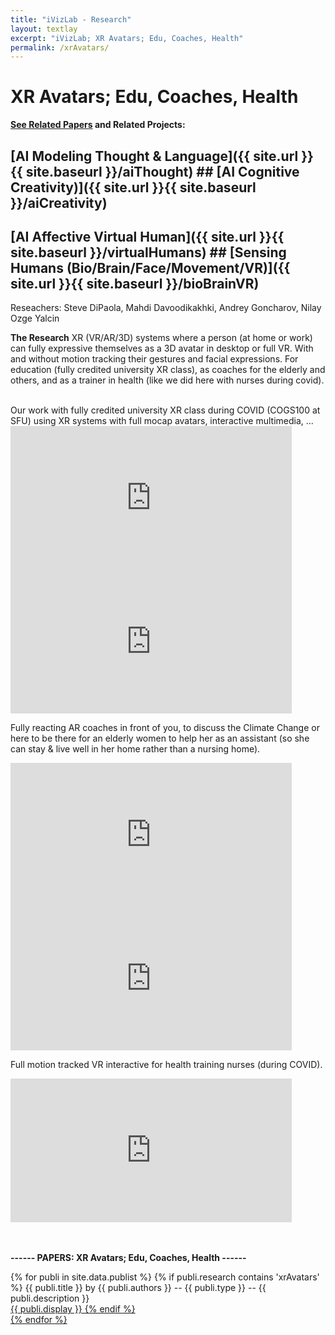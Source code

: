 ```yaml
---
title: "iVizLab - Research"
layout: textlay
excerpt: "iVizLab; XR Avatars; Edu, Coaches, Health"
permalink: /xrAvatars/
---
```


# XR Avatars; Edu, Coaches, Health


<strong> [See Related Papers](#paperSection) and Related Projects:</strong> <br>
 ## [AI Modeling Thought & Language]({{ site.url }}{{ site.baseurl }}/aiThought) ## [AI Cognitive Creativity)]({{ site.url }}{{ site.baseurl }}/aiCreativity)<br>
 ## [AI Affective Virtual Human]({{ site.url }}{{ site.baseurl }}/virtualHumans)  ## [Sensing Humans (Bio/Brain/Face/Movement/VR)]({{ site.url }}{{ site.baseurl }}/bioBrainVR)<br>

Reseachers: Steve DiPaola, Mahdi Davoodikakhki, Andrey Goncharov, Nilay Ozge Yalcin 


**The Research**
XR (VR/AR/3D) systems where a person (at home or work) can fully expressive themselves as a 3D avatar in desktop or full VR. With and without motion tracking their gestures and facial expressions. For education (fully credited university  XR class), as coaches for the elderly and others, and as a trainer in health (like we did here with nurses during covid).

<br>
Our work with fully credited university XR class during COVID (COGS100 at SFU) using XR systems with full mocap avatars, interactive multimedia, ...
<iframe width="450" height="230" src="https://www.youtube.com/embed/RMLD7jccv_w?rel=0" frameborder="0" allowfullscreen></iframe>
<iframe width="450" height="230" src="https://www.youtube.com/embed/mkWEz01Z1kw?rel=0" frameborder="0" allowfullscreen></iframe>

Fully reacting AR coaches in front of you, to discuss the Climate Change or here to be there for an elderly women to help her as an assistant (so she can stay & live well in her home rather than a nursing home). 
<iframe width="450" height="230" src="https://www.youtube.com/embed/JS58OBE0TwM?rel=0" frameborder="0" allowfullscreen></iframe>
<iframe width="450" height="230" src="https://www.youtube.com/embed/2NmsT3VgZXg?rel=0" frameborder="0" allowfullscreen></iframe>

Full motion tracked VR interactive for health training nurses (during COVID).
<iframe width="450" height="230" src="https://www.youtube.com/embed/xB1ZPNC1Vdo?t=16?rel=0" frameborder="0" allowfullscreen></iframe>

<div id="paperSection"></div>


<br><br>
**------  PAPERS: XR Avatars; Edu, Coaches, Health  ------**



{% for publi in site.data.publist %}
  {% if publi.research contains 'xrAvatars' %}
  <pubtit>{{ publi.title }}</pubtit> by
  {{ publi.authors }} --   <pubtit>{{ publi.type }}</pubtit> -- {{ publi.description }}
  <br> <a href="{{ publi.url }}">{{ publi.display }}
  {% endif %}  
{% endfor %}

